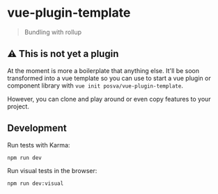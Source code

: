 # vue-plugin-template

> Bundling with rollup

## ⚠️ This is not yet a plugin

At the moment is more a boilerplate that anything else. It'll be soon
transformed into a vue template so you can use to start a vue plugin or
component library with `vue init posva/vue-plugin-template`.

However, you can clone and play around or even copy features to your project.

## Development

Run tests with Karma:
``` sh
npm run dev
```

Run visual tests in the browser:
``` sh
npm run dev:visual
```
